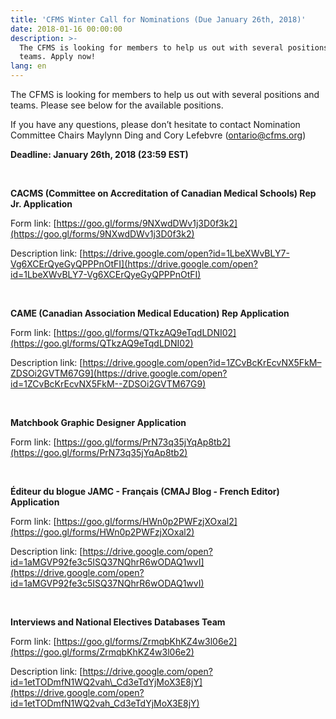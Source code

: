 ```yaml
---
title: 'CFMS Winter Call for Nominations (Due January 26th, 2018)'
date: 2018-01-16 00:00:00
description: >-
  The CFMS is looking for members to help us out with several positions and
  teams. Apply now!
lang: en
---
```



The CFMS is looking for members to help us out with several positions and teams. Please see below for the available positions.

If you have any questions, please don’t hesitate to contact Nomination Committee Chairs Maylynn Ding and Cory Lefebvre ([ontario@cfms.org](javascript:void(location.href='mailto:'+String.fromCharCode(111,110,116,97,114,105,111,64,99,102,109,115,46,111,114,103))))

**Deadline: January 26th, 2018 (23:59 EST)**

&nbsp;

**CACMS (Committee on Accreditation of Canadian Medical Schools) Rep Jr. Application**

Form link: [https://goo.gl/forms/9NXwdDWv1j3D0f3k2](https://goo.gl/forms/9NXwdDWv1j3D0f3k2)

Description link: [https://drive.google.com/open?id=1LbeXWvBLY7-Vg6XCErQyeGyQPPPnOtFI](https://drive.google.com/open?id=1LbeXWvBLY7-Vg6XCErQyeGyQPPPnOtFI)

&nbsp;

**CAME (Canadian Association Medical Education) Rep Application**

Form link: [https://goo.gl/forms/QTkzAQ9eTqdLDNI02](https://goo.gl/forms/QTkzAQ9eTqdLDNI02)

Description link: [https://drive.google.com/open?id=1ZCvBcKrEcvNX5FkM–ZDSOi2GVTM67G9](https://drive.google.com/open?id=1ZCvBcKrEcvNX5FkM--ZDSOi2GVTM67G9)

&nbsp;

**Matchbook Graphic Designer Application**

Form link: [https://goo.gl/forms/PrN73q35jYqAp8tb2](https://goo.gl/forms/PrN73q35jYqAp8tb2)

&nbsp;

**&Eacute;diteur du blogue JAMC - Fran&ccedil;ais (CMAJ Blog - French Editor) Application**

Form link: [https://goo.gl/forms/HWn0p2PWFzjXOxal2](https://goo.gl/forms/HWn0p2PWFzjXOxal2)

Description link: [https://drive.google.com/open?id=1aMGVP92fe3c5ISQ37NQhrR6wODAQ1wvI](https://drive.google.com/open?id=1aMGVP92fe3c5ISQ37NQhrR6wODAQ1wvI)

&nbsp;

**Interviews and National Electives Databases Team**

Form link: [https://goo.gl/forms/ZrmqbKhKZ4w3l06e2](https://goo.gl/forms/ZrmqbKhKZ4w3l06e2)

Description link: [https://drive.google.com/open?id=1etTODmfN1WQ2vah\_Cd3eTdYjMoX3E8jY](https://drive.google.com/open?id=1etTODmfN1WQ2vah_Cd3eTdYjMoX3E8jY)